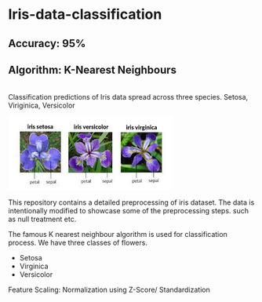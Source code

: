 # Iris-data-classification 
## Accuracy: 95%
## Algorithm: K-Nearest Neighbours
<br>
Classification predictions of Iris data spread across three species. Setosa, Viriginica, Versicolor

![Iris image](images/iris.jfif)


This repository contains a detailed preprocessing of iris dataset. The data is intentionally modified to showcase some of the preprocessing steps. such as null treatment etc.

The famous K nearest neighbour algorithm is used for classification process. We have three classes of flowers. 

- Setosa
- Virginica 
- Versicolor

Feature Scaling: Normalization using Z-Score/ Standardization

